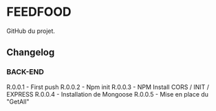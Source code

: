 # FEEDFOOD
GitHub du projet.
## Changelog
### BACK-END
R.0.0.1 - First push
R.0.0.2 - Npm init
R.0.0.3 - NPM Install CORS / INIT / EXPRESS
R.0.0.4 - Installation de Mongoose
R.0.0.5 - Mise en place du "GetAll"